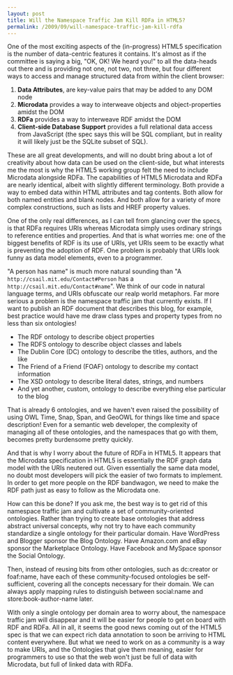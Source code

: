 ```yaml
---
layout: post
title: Will the Namespace Traffic Jam Kill RDFa in HTML5?
permalink: /2009/09/will-namespace-traffic-jam-kill-rdfa
---
```


One of the most exciting aspects of the (in-progress) HTML5 specification is
the number of data-centric features it contains. It's almost as if the
committee is saying a big, "OK, OK! We heard you!" to all the data-heads out
there and is providing not one, not two, not three, but four different ways to
access and manage structured data from within the client browser:

1. **Data Attributes**, are key-value pairs that may be added to any DOM node
2. **Microdata** provides a way to interweave objects and object-properties amidst the DOM
3. **RDFa** provides a way to interweave RDF amidst the DOM
4. **Client-side Database Support** provides a full relational data access from JavaScript (the spec says this will be SQL compliant, but in reality it will likely just be the SQLite subset of SQL).

These are all great developments, and will no doubt bring about a lot of
creativity about how data can be used on the client-side, but what interests me
the most is why the HTML5 working group felt the need to include Microdata
alongside RDFa. The capabilities of HTML5 Microdata and RDFa are nearly
identical, albeit with slightly different terminology. Both provide a way to
embed data within HTML attributes and tag contents. Both allow for both named
entities and blank nodes. And both allow for a variety of more complex
constructions, such as lists and HREF property values. 

One of the only real differences, as I can tell from glancing over the specs,
is that RDFa requires URIs whereas Microdata simply uses ordinary strings to
reference entities and properties. And that is what worries me: one of the
biggest benefits of RDF is its use of URIs, yet URIs seem to be exactly what is
preventing the adoption of RDF. One problem is probably that URIs look funny as
data model elements, even to a programmer. 

"A person has name" is much more natural sounding than "A
`http://csail.mit.edu/Contact#Person` has a
`http://csail.mit.edu/Contact#name`".  We think of our code in natural language
terms, and URIs obfuscate our realp world metaphors. Far more serious a problem
is the namespace traffic jam that currently exists. If I want to publish an RDF
document that describes this blog, for example, best practice would have me
draw class types and property types from no less than six ontologies!

*  The RDF ontology to describe object properties
*  The RDFS ontology to describe object classes and labels
*  The Dublin Core (DC) ontology to describe the titles, authors, and the like
*  The Friend of a Friend (FOAF) ontology to describe my contact information
*  The XSD ontology to describe literal dates, strings, and numbers
*  And yet another, custom, ontology to describe everything else particular to the blog

That is already 6 ontologies, and we haven't even raised the possibility of
using OWL Time, Snap, Span, and GeoOWL for things like time and space
description! Even for a semantic web developer, the complexity of managing all
of these ontologies, and the namespaces that go with them, becomes pretty
burdensome pretty quickly. 

And that is why I worry about the future of RDFa in HTML5. It appears that the
Microdata specification in HTML5 is essentially the RDF graph data model with
the URIs neutered out. Given essentially the same data model, no doubt most
developers will pick the easier of two formats to implement. In order to get
more people on the RDF bandwagon, we need to make the RDF path just as easy to
follow as the Microdata one. 

How can this be done?  If you ask me, the best way is to get rid of this
namespace traffic jam and cultivate a set of community-oriented ontologies.
Rather than trying to create base ontologies that address abstract universal
concepts, why not try to have each community standardize a single ontology for
their particular domain. Have WordPress and Blogger sponsor the Blog Ontology.
Have Amazon.com and eBay sponsor the Marketplace Ontology. Have Facebook and
MySpace sponsor the Social Ontology. 

Then, instead of reusing bits from other ontologies, such as dc:creator or
foaf:name, have each of these community-focused ontologies be self-sufficient,
covering all the concepts necessary for their domain. We can always apply
mapping rules to distinguish between social:name and store:book-author-name
later. 

With only a single ontology per domain area to worry about, the namespace
traffic jam will disappear and it will be easier for people to get on board
with RDF and RDFa.  All in all, it seems the good news coming out of the HTML5
spec is that we can expect rich data annotation to soon be arriving to HTML
content everywhere. But what we need to work on as a community is a way to make
URIs, and the Ontologies that give them meaning, easier for programmers to use
so that the web won't just be full of data with Microdata, but full of linked
data with RDFa.
